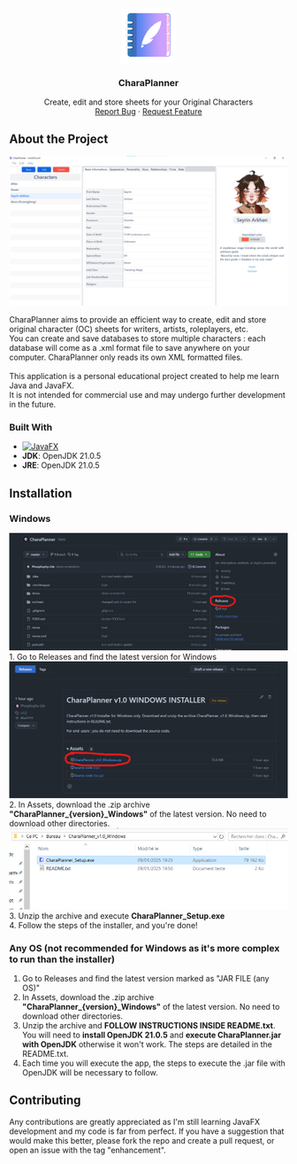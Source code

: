 <!-- PROJECT LOGO -->
<br />
<div align="center">
  <a href="https://github.com/Phosphophy-Lite/CharaPlanner">
    <img src="src/main/resources/img/icon_612.png" alt="Logo" width="20%" height="20%">
  </a>

  <h3 align="center">CharaPlanner</h3>

  <p align="center">
    Create, edit and store sheets for your Original Characters
    <br />
    <a href="https://github.com/Phosphophy-Lite/CharaPlanner/issues/new?labels=bug&template=bug-report---.md">Report Bug</a>
    &middot;
    <a href="https://github.com/Phosphophy-Lite/CharaPlanner/issues/new?labels=enhancement&template=feature-request---.md">Request Feature</a>
  </p>
</div>


<!-- ABOUT THE PROJECT -->
## About the Project

<img src="demo/demo1.png" alt="Application Look">

CharaPlanner aims to provide an efficient way to create, edit and store original character (OC) sheets for writers, artists, roleplayers, etc. <br>
You can create and save databases to store multiple characters : each database will come as a .xml format file to save anywhere on your computer.
CharaPlanner only reads its own XML formatted files.
<br>
<br>
This application is a personal educational project created to help me learn Java and JavaFX.<br>
It is not intended for commercial use and may undergo further development in the future.

### Built With

* [![JavaFX](https://img.shields.io/badge/JavaFX-OpenJFX-007396?style=for-the-badge&logo=java&logoColor=white)](https://openjfx.io/)
* **JDK**: OpenJDK 21.0.5
* **JRE**: OpenJDK 21.0.5

## Installation

### Windows

<img src="demo/demo2.png">
1. Go to Releases and find the latest version for Windows
<img src="demo/demo3.png">
2. In Assets, download the .zip archive <b>"CharaPlanner_{version}_Windows"</b> of the latest version. No need to download other directories.
<img src="demo/demo4.png">
3. Unzip the archive and execute <b>CharaPlanner_Setup.exe</b><br>
4. Follow the steps of the installer, and you're done!

### Any OS (not recommended for Windows as it's more complex to run than the installer)

1. Go to Releases and find the latest version marked as "JAR FILE (any OS)" 
2. In Assets, download the .zip archive <b>"CharaPlanner_{version}_Windows"</b> of the latest version. No need to download other directories.
3. Unzip the archive and <b>FOLLOW INSTRUCTIONS INSIDE README.txt</b>. You will need to <b>install OpenJDK 21.0.5</b> and <b>execute CharaPlanner.jar with OpenJDK</b> otherwise it won't work. The steps are detailed in the README.txt.<br>
4. Each time you will execute the app, the steps to execute the .jar file with OpenJDK will be necessary to follow.

<!-- CONTRIBUTING -->
## Contributing

Any contributions are greatly appreciated as I'm still learning JavaFX development and my code is far from perfect.
If you have a suggestion that would make this better, please fork the repo and create a pull request, or open an issue with the tag "enhancement".
